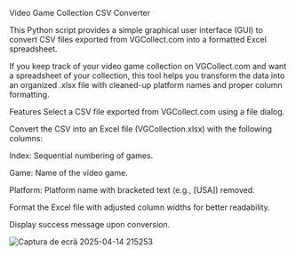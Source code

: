 Video Game Collection CSV Converter

This Python script provides a simple graphical user interface (GUI) to convert CSV files exported from VGCollect.com into a formatted Excel spreadsheet. 

If you keep track of your video game collection on VGCollect.com and want a spreadsheet of your collection, this tool helps you transform the data into an organized .xlsx file with cleaned-up platform names and proper column formatting.

Features
Select a CSV file exported from VGCollect.com using a file dialog.

Convert the CSV into an Excel file (VGCollection.xlsx) with the following columns:

Index: Sequential numbering of games.

Game: Name of the video game.

Platform: Platform name with bracketed text (e.g., [USA]) removed.

Format the Excel file with adjusted column widths for better readability.

Display success message upon conversion.

![Captura de ecrã 2025-04-14 215253](https://github.com/user-attachments/assets/15a0dfce-7490-4139-be5f-ff975bad08fb)
